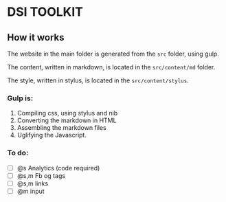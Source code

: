 # DSI TOOLKIT

## How it works

The website in the main folder is generated from the `src` folder, using gulp.

The content, written in markdown, is located in the `src/content/md` folder.

The style, written in stylus, is located in the `src/content/stylus`.

### Gulp is:
1. Compiling css, using stylus and nib
2. Converting the markdown in HTML
3. Assembling the markdown files
4. Uglifying the Javascript.

### To do:
- [ ] @s Analytics (code required)
- [ ] @s,m Fb og tags
- [ ] @s,m links
- [ ] @m input

